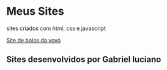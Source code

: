 # Meus Sites

 sites criados com html, css e javascript

 <a href="https://luciano0415.github.io/meus-sites/Tortas da vovó/">Site de bolos da vovó</a>

 ## Sites desenvolvidos por Gabriel luciano
